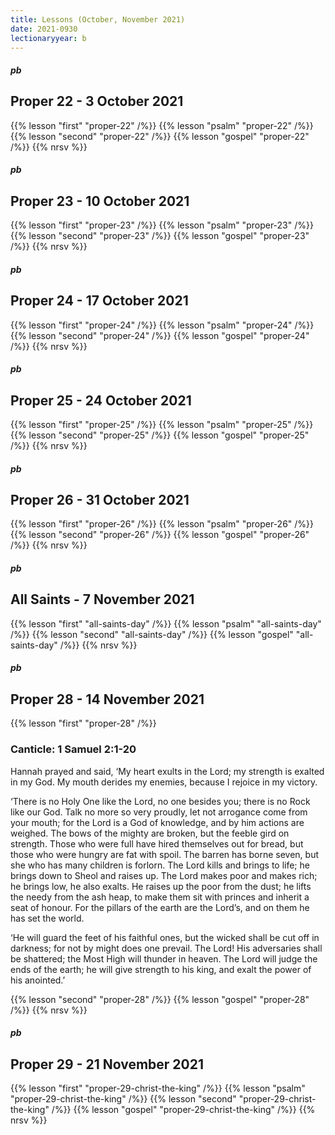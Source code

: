 ```yaml
---
title: Lessons (October, November 2021)
date: 2021-0930
lectionaryyear: b
---
```

##### pb
## Proper 22 - 3 October 2021
{{% lesson "first" "proper-22" /%}}
{{% lesson "psalm" "proper-22" /%}}
{{% lesson "second" "proper-22" /%}}
{{% lesson "gospel"  "proper-22" /%}}
{{% nrsv %}}

##### pb
## Proper 23 - 10 October 2021
{{% lesson "first" "proper-23" /%}}
{{% lesson "psalm" "proper-23" /%}}
{{% lesson "second" "proper-23" /%}}
{{% lesson "gospel"  "proper-23" /%}}
{{% nrsv %}}


##### pb
## Proper 24 - 17 October 2021
{{% lesson "first" "proper-24" /%}}
{{% lesson "psalm" "proper-24" /%}}
{{% lesson "second" "proper-24" /%}}
{{% lesson "gospel"  "proper-24" /%}}
{{% nrsv %}}


##### pb
## Proper 25 - 24 October 2021
{{% lesson "first" "proper-25" /%}}
{{% lesson "psalm" "proper-25" /%}}
{{% lesson "second" "proper-25" /%}}
{{% lesson "gospel"  "proper-25" /%}}
{{% nrsv %}}


##### pb
## Proper 26 - 31 October 2021
{{% lesson "first" "proper-26" /%}}
{{% lesson "psalm" "proper-26" /%}}
{{% lesson "second" "proper-26" /%}}
{{% lesson "gospel"  "proper-26" /%}}
{{% nrsv %}}

##### pb
## All Saints - 7 November 2021
{{% lesson "first" "all-saints-day" /%}}
{{% lesson "psalm" "all-saints-day" /%}}
{{% lesson "second" "all-saints-day" /%}}
{{% lesson "gospel"  "all-saints-day" /%}}
{{% nrsv %}}


##### pb
## Proper 28 - 14 November 2021
{{% lesson "first" "proper-28" /%}}

### Canticle: 1 Samuel 2:1-20
Hannah prayed and said,
‘My heart exults in the Lord;
   my strength is exalted in my God.
My mouth derides my enemies,
   because I rejoice in my victory.


‘There is no Holy One like the Lord,
   no one besides you;
   there is no Rock like our God.
Talk no more so very proudly,
   let not arrogance come from your mouth;
for the Lord is a God of knowledge,
   and by him actions are weighed.
The bows of the mighty are broken,
   but the feeble gird on strength.
Those who were full have hired themselves out for bread,
   but those who were hungry are fat with spoil.
The barren has borne seven,
   but she who has many children is forlorn.
The Lord kills and brings to life;
   he brings down to Sheol and raises up.
The Lord makes poor and makes rich;
   he brings low, he also exalts.
He raises up the poor from the dust;
   he lifts the needy from the ash heap,
to make them sit with princes
   and inherit a seat of honour.
For the pillars of the earth are the Lord’s,
   and on them he has set the world.


‘He will guard the feet of his faithful ones,
   but the wicked shall be cut off in darkness;
   for not by might does one prevail.
The Lord! His adversaries shall be shattered;
   the Most High will thunder in heaven.
The Lord will judge the ends of the earth;
   he will give strength to his king,
   and exalt the power of his anointed.’

{{% lesson "second" "proper-28" /%}}
{{% lesson "gospel"  "proper-28" /%}}
{{% nrsv %}}


##### pb
## Proper 29 - 21 November 2021
{{% lesson "first" "proper-29-christ-the-king" /%}}
{{% lesson "psalm" "proper-29-christ-the-king" /%}}
{{% lesson "second" "proper-29-christ-the-king" /%}}
{{% lesson "gospel"  "proper-29-christ-the-king" /%}}
{{% nrsv %}}
